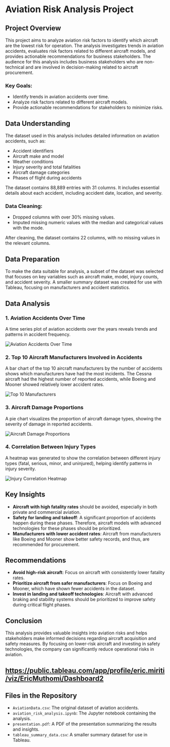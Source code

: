 # Aviation Risk Analysis Project

## Project Overview

This project aims to analyze aviation risk factors to identify which aircraft are the lowest risk for operation. The analysis investigates trends in aviation accidents, evaluates risk factors related to different aircraft models, and provides actionable recommendations for business stakeholders. The audience for this analysis includes business stakeholders who are non-technical and are involved in decision-making related to aircraft procurement.

### Key Goals:
- Identify trends in aviation accidents over time.
- Analyze risk factors related to different aircraft models.
- Provide actionable recommendations for stakeholders to minimize risks.

## Data Understanding

The dataset used in this analysis includes detailed information on aviation accidents, such as:
- Accident identifiers
- Aircraft make and model
- Weather conditions
- Injury severity and total fatalities
- Aircraft damage categories
- Phases of flight during accidents

The dataset contains 88,889 entries with 31 columns. It includes essential details about each accident, including accident date, location, and severity.

### Data Cleaning:
- Dropped columns with over 30% missing values.
- Imputed missing numeric values with the median and categorical values with the mode.

After cleaning, the dataset contains 22 columns, with no missing values in the relevant columns.

## Data Preparation

To make the data suitable for analysis, a subset of the dataset was selected that focuses on key variables such as aircraft make, model, injury counts, and accident severity. A smaller summary dataset was created for use with Tableau, focusing on manufacturers and accident statistics.

## Data Analysis

### 1. Aviation Accidents Over Time
A time series plot of aviation accidents over the years reveals trends and patterns in accident frequency.

![Aviation Accidents Over Time](path_to_graph)

### 2. Top 10 Aircraft Manufacturers Involved in Accidents
A bar chart of the top 10 aircraft manufacturers by the number of accidents shows which manufacturers have had the most incidents. The Cessna aircraft had the highest number of reported accidents, while Boeing and Mooner showed relatively lower accident rates.

![Top 10 Manufacturers](path_to_graph)

### 3. Aircraft Damage Proportions
A pie chart visualizes the proportion of aircraft damage types, showing the severity of damage in reported accidents.

![Aircraft Damage Proportions](path_to_graph)

### 4. Correlation Between Injury Types
A heatmap was generated to show the correlation between different injury types (fatal, serious, minor, and uninjured), helping identify patterns in injury severity.

![Injury Correlation Heatmap](path_to_graph)

## Key Insights

- **Aircraft with high fatality rates** should be avoided, especially in both private and commercial aviation.
- **Safety for landing and takeoff**: A significant proportion of accidents happen during these phases. Therefore, aircraft models with advanced technologies for these phases should be prioritized.
- **Manufacturers with lower accident rates**: Aircraft from manufacturers like Boeing and Mooner show better safety records, and thus, are recommended for procurement.

## Recommendations

- **Avoid high-risk aircraft**: Focus on aircraft with consistently lower fatality rates.
- **Prioritize aircraft from safer manufacturers**: Focus on Boeing and Mooner, which have shown fewer accidents in the dataset.
- **Invest in landing and takeoff technologies**: Aircraft with advanced braking and stability systems should be prioritized to improve safety during critical flight phases.

## Conclusion

This analysis provides valuable insights into aviation risks and helps stakeholders make informed decisions regarding aircraft acquisition and safety measures. By focusing on lower-risk aircraft and investing in safety technologies, the company can significantly reduce operational risks in aviation.

https://public.tableau.com/app/profile/eric.miriti/viz/EricMuthomi/Dashboard2
---

## Files in the Repository
- `AviationData.csv`: The original dataset of aviation accidents.
- `aviation_risk_analysis.ipynb`: The Jupyter notebook containing the analysis.
- `presentation.pdf`: A PDF of the presentation summarizing the results and insights.
- `tableau_summary_data.csv`: A smaller summary dataset for use in Tableau.


